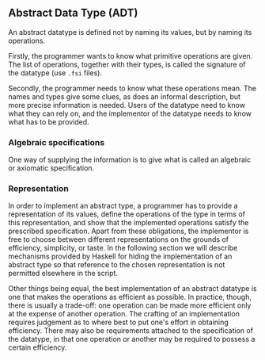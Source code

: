 ## Abstract Data Type (ADT)

An abstract datatype is defined not by naming its values, but by naming its
operations.

Firstly, the programmer wants to know what primitive operations are given.
The list of operations, together with their types, is called the signature of the
datatype (use `.fsi` files).

Secondly, the programmer needs to know what these operations mean. The
names and types give some clues, as does an informal description, but more
precise information is needed. Users of the datatype need to know what they
can rely on, and the implementor of the datatype needs to know what has to
be provided.

### Algebraic specifications

One way of supplying the information is to give what is called an algebraic or
axiomatic specification.

### Representation

In order to implement an abstract type, a programmer has to provide a
representation of its values, define the operations of the type in terms of this
representation, and show that the implemented operations satisfy the
prescribed specification. Apart from these obligations, the implementor is free
to choose between different representations on the grounds of efficiency,
simplicity, or taste. In the following section we will describe mechanisms
provided by Haskell for hiding the implementation of an abstract type so that
reference to the chosen representation is not permitted elsewhere in the script.

Other things being equal, the best implementation of an abstract datatype is
one that makes the operations as efficient as possible. In practice, though,
there is usually a trade-off: one operation can be made more efficient only at
the expense of another operation. The crafting of an implementation requires
judgement as to where best to put one's effort in obtaining efficiency. There
may also be requirements attached to the specification of the datatype, in that
one operation or another may be required to possess a certain efficiency.
